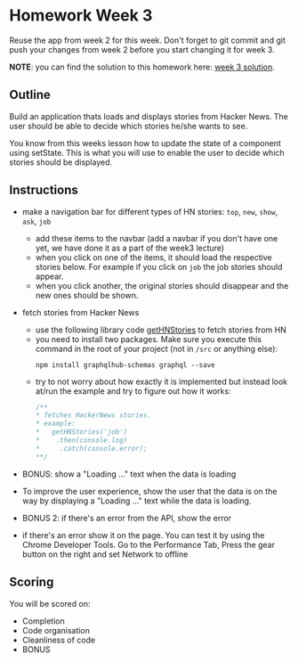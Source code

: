 # Homework Week 3

Reuse the app from week 2 for this week. Don't forget to git commit and git push your changes from week 2 before you start changing it for week 3.

**NOTE**: you can find the solution to this homework here: [week 3 solution](week3/).

## Outline
Build an application thats loads and displays stories from Hacker News. The user should be able to decide which stories he/she wants to see.

You know from this weeks lesson how to update the state of a component using setState. This is what you will use to enable the user to decide which stories should be displayed.

## Instructions

- make a navigation bar for different types of HN stories: `top`, `new`, `show`, `ask`, `job`
  - add these items to the navbar (add a navbar if you don't have one yet, we have done it as a part of the week3 lecture)
  - when you click on one of the items, it should load the respective stories below. For example if you click on `job` the job stories should appear.
  - when you click another, the original stories should disappear and the new ones should be shown.

- fetch stories from Hacker News
  - use the following library code [getHNStories](W3-get-hn-stories.js) to fetch stories from HN
  - you need to install two packages. Make sure you execute this command in the root of your project (not in `/src` or anything else):
    ```
    npm install graphqlhub-schemas graphql --save
    ```
  - try to not worry about how exactly it is implemented but instead look at/run the example and try to figure out how it works:
    ```js
    /**
    * fetches HackerNews stories.
    * example:
    *   getHNStories('job')
    *    .then(console.log)
    *     .catch(console.error);
    **/
    ```

- BONUS:
show a "Loading ..." text when the data is loading
- To improve the user experience, show the user that the data is on the way by displaying a "Loading ..." text while the data is loading.

- BONUS 2: if there's an error from the API, show the error
- if there's an error show it on the page. You can test it by using the Chrome Developer Tools. Go to the Performance Tab, Press the gear button on the right and set Network to offline

## Scoring

You will be scored on:

- Completion
- Code organisation
- Cleanliness of code
- BONUS
